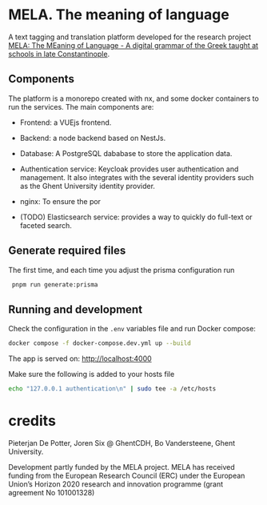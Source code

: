 # MELA. The meaning of language

A text tagging and translation platform developed for the research
project [MELA: The MEaning of Language - A digital grammar of the Greek taught at schools in late Constantinople](https://research.flw.ugent.be/en/projects/mela-meaning-language-digital-grammar-greek-taught-schools-late-constantinople).

## Components

The platform is a monorepo created with nx, and some docker containers to run the services. The main components are:

* Frontend: a VUEjs frontend.
* Backend: a node backend based on NestJs.
* Database: A PostgreSQL dababase to store the application data.
* Authentication service: Keycloak provides user authentication and management. It also integrates with the several
  identity providers such as the Ghent University identity provider.
* nginx: To ensure the por

* (TODO) Elasticsearch service: provides a way to quickly do full-text or faceted search.

## Generate required files

The first time, and each time you adjust the prisma configuration run

```bash
 pnpm run generate:prisma 
```

## Running and development

Check the configuration in the `.env` variables file and run Docker compose:

```sh
docker compose -f docker-compose.dev.yml up --build    
```

The app is served on: [http://localhost:4000](http://localhost:4000)

Make sure the following is added to your hosts file

```sh
echo "127.0.0.1 authentication\n" | sudo tee -a /etc/hosts
```

# credits

Pieterjan De Potter, Joren Six @ GhentCDH, Bo Vandersteene, Ghent University.

Development partly funded by the MELA project. MELA has received funding from the European Research Council (ERC) under
the European Union’s Horizon 2020 research and innovation programme (grant agreement No 101001328)

